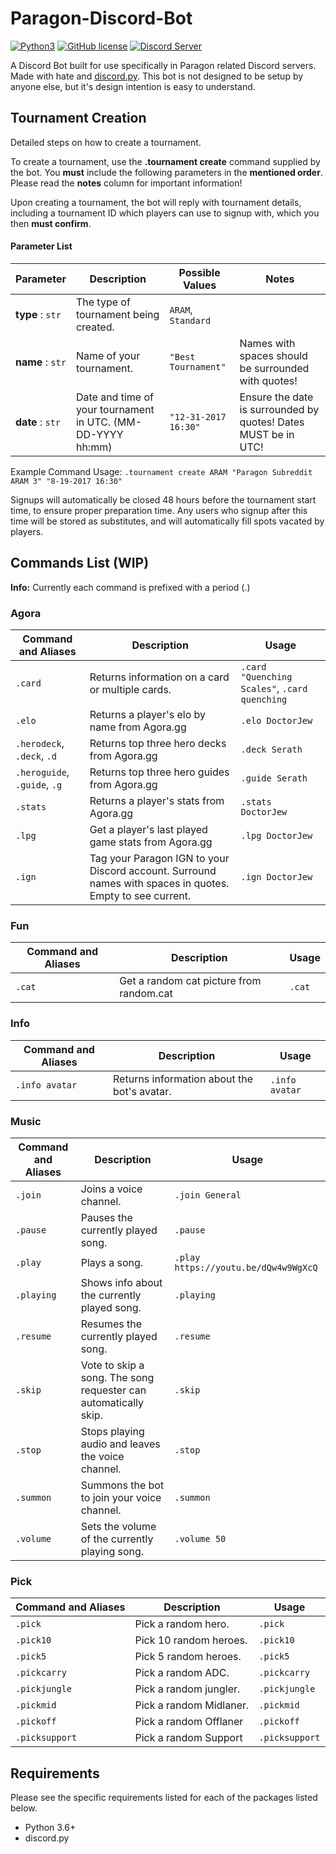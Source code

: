 Paragon-Discord-Bot
===================

[![Python3](https://img.shields.io/badge/python-3.6-blue.svg)](https://github.com/DoctorJew/Paragon-Discord-Bot)
[![GitHub license](https://img.shields.io/aur/license/yaourt.svg)](https://raw.githubusercontent.com/DoctorJew/Paragon-Discord-Bot/master/LICENSE)
[![Discord Server](https://img.shields.io/badge/Support-Discord%20Server-blue.svg)](https://discord.gg/kqSRzfU)

A Discord Bot built for use specifically in Paragon related Discord servers. Made with hate and [discord.py](https://github.com/Rapptz/discord.py).
This bot is not designed to be setup by anyone else, but it's design intention is easy to understand.

Tournament Creation
-------------------
Detailed steps on how to create a tournament.

To create a tournament, use the **.tournament create** command supplied by the bot.
You **must** include the following parameters in the **mentioned order**. Please read the **notes** column for important information!

Upon creating a tournament, the bot will reply with tournament details, including a tournament ID which players can use to signup with, which you then **must confirm**.

#### Parameter List ####

Parameter | Description | Possible Values | Notes
----------|-------------|-----------------|------
**type** : `str` | The type of tournament being created. | `ARAM`, `Standard`
**name** : `str` | Name of your tournament. | `"Best Tournament"` | Names with spaces should be surrounded with quotes!
**date** : `str` | Date and time of your tournament in UTC. (MM-DD-YYYY hh:mm) | `"12-31-2017 16:30"` | Ensure the date is surrounded by quotes! Dates MUST be in UTC!

Example Command Usage: `.tournament create ARAM "Paragon Subreddit ARAM 3" "8-19-2017 16:30"`

Signups will automatically be closed 48 hours before the tournament start time, to ensure proper preparation time.
Any users who signup after this time will be stored as substitutes, and will automatically fill spots vacated by players.

Commands List (WIP)
-------------------
**Info:** Currently each command is prefixed with a period (.)

### Agora ###

Command and Aliases | Description | Usage
----------------|--------------|-------
`.card` | Returns information on a card or multiple cards. | `.card "Quenching Scales"`, `.card quenching`
`.elo` | Returns a player's elo by name from Agora.gg | `.elo DoctorJew`
`.herodeck`, `.deck`, `.d` | Returns top three hero decks from Agora.gg | `.deck Serath`
`.heroguide`, `.guide`, `.g` | Returns top three hero guides from Agora.gg | `.guide Serath`
`.stats` | Returns a player's stats from Agora.gg | `.stats DoctorJew`
`.lpg` | Get a player's last played game stats from Agora.gg | `.lpg DoctorJew`
`.ign` | Tag your Paragon IGN to your Discord account. Surround names with spaces in quotes. Empty to see current. | `.ign DoctorJew`

### Fun ###

Command and Aliases | Description | Usage
----------------|--------------|-------
`.cat` | Get a random cat picture from random.cat | `.cat`

### Info ###

Command and Aliases | Description | Usage
----------------|--------------|-------
`.info avatar` | Returns information about the bot's avatar. | `.info avatar`

### Music ###

Command and Aliases | Description | Usage
----------------|--------------|-------
`.join` | Joins a voice channel. | `.join General`
`.pause` | Pauses the currently played song. | `.pause`
`.play` | Plays a song. | `.play https://youtu.be/dQw4w9WgXcQ`
`.playing` | Shows info about the currently played song. | `.playing`
`.resume` | Resumes the currently played song. | `.resume`
`.skip` | Vote to skip a song. The song requester can automatically skip. | `.skip`
`.stop` | Stops playing audio and leaves the voice channel. | `.stop`
`.summon` | Summons the bot to join your voice channel. | `.summon`
`.volume` | Sets the volume of the currently playing song. | `.volume 50`

### Pick ###

Command and Aliases | Description | Usage
----------------|--------------|-------
`.pick` | Pick a random hero. | `.pick`
`.pick10` | Pick 10 random heroes. | `.pick10`
`.pick5` | Pick 5 random heroes. | `.pick5`
`.pickcarry` | Pick a random ADC. | `.pickcarry`
`.pickjungle` | Pick a random jungler. | `.pickjungle`
`.pickmid` | Pick a random Midlaner. | `.pickmid`
`.pickoff` | Pick a random Offlaner | `.pickoff`
`.picksupport` | Pick a random Support | `.picksupport`

Requirements
------------

Please see the specific requirements listed for each of the packages listed below.

* Python 3.6+
* discord.py
